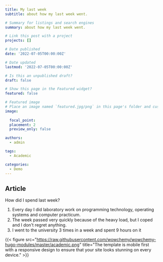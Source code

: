 ```yaml
---
title: My last week
subtitle: about how my last week went. 

# Summary for listings and search engines
summary: about how my last week went. 

# Link this post with a project
projects: []

# Date published
date: '2022-07-05T00:00:00Z'

# Date updated
lastmod: '2022-07-05T00:00:00Z'

# Is this an unpublished draft?
draft: false

# Show this page in the Featured widget?
featured: false

# Featured image
# Place an image named `featured.jpg/png` in this page's folder and customize its options here.
image:
 
  focal_point: 
  placement: 2
  preview_only: false

authors:
  - admin

tags:
  - Academic

categories:
  - Demo
---
```


## Article

How did I spend last week?

1. Every day I did laboratory work on programming technology, operating systems and computer practicum. 
2. The week passed very quickly because of the heavy load, but I coped and I don't regret anything.
3. I went to the university 3 times in a week and spent 9 hours on it

{{< figure src="https://raw.githubusercontent.com/wowchemy/wowchemy-hugo-modules/master/academic.png" title="The template is mobile first with a responsive design to ensure that your site looks stunning on every device." >}}


